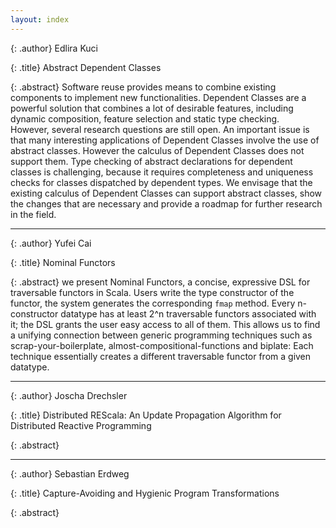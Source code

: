 ```yaml
---
layout: index
---
```


{: .author}
Edlira Kuci

{: .title}
Abstract Dependent Classes

{: .abstract}
Software reuse provides means to combine existing components to
implement new functionalities. Dependent Classes are a powerful solution that
combines a lot of desirable features, including dynamic composition,
feature selection and static type checking.  
However, several research questions are still open. An important
issue is that many interesting applications of Dependent Classes
involve the use of abstract classes. However the calculus of Dependent Classes
does not support them. Type checking of abstract
declarations for dependent classes is challenging, because it
requires completeness and uniqueness checks for classes dispatched
by dependent types. We envisage that the existing calculus of
Dependent Classes can support abstract classes, show the changes that
are necessary and provide a roadmap for further research in the
field.

--------

{: .author}
Yufei Cai

{: .title}
Nominal Functors

{: .abstract}
we present Nominal Functors, a concise, expressive DSL for traversable
functors in Scala. Users write the type constructor of the functor,
the system generates the corresponding `fmap` method. Every
n-constructor datatype has at least 2^n traversable functors
associated with it; the DSL grants the user easy access to all of
them. This allows us to find a unifying connection between generic
programming techniques such as scrap-your-boilerplate,
almost-compositional-functions and biplate: Each technique essentially
creates a different traversable functor from a given datatype.

--------

{: .author}
Joscha Drechsler

{: .title}
Distributed REScala: An Update Propagation Algorithm for Distributed Reactive Programming

{: .abstract}

--------

{: .author}
Sebastian Erdweg

{: .title}
Capture-Avoiding and Hygienic Program Transformations

{: .abstract}

<!--
--------

{: .author}

{: .title}

{: .abstract}
-->
